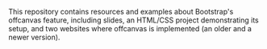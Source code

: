This repository contains resources and examples about Bootstrap's offcanvas feature, including slides, an HTML/CSS project demonstrating its setup, and two websites where offcanvas is implemented (an older and a newer version).
